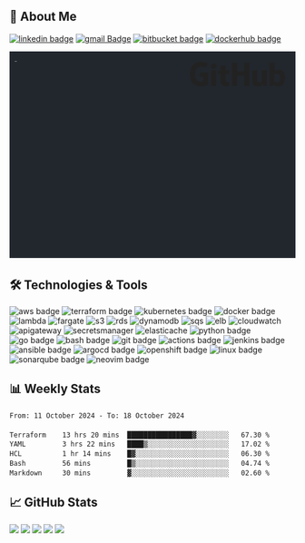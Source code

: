 ## 👤 About Me

[![linkedin badge](https://img.shields.io/badge/denizgokcin-00000f?style=flat&logo=linkedin)](https://www.linkedin.com/in/denizgokcin/)
[![gmail Badge](https://img.shields.io/badge/Gmail-00000f?style=flat&logo=Gmail&logoColor=white&link=mailto:dgokcin@gmail.com)](mailto:dgokcin@gmail.com)
[![bitbucket badge](https://img.shields.io/badge/dgokcin-00000f?style=flat&logo=bitbucket)](https://bitbucket.org/dgokcin/)
[![dockerhub badge](https://img.shields.io/badge/denizgokcin-00000f?style=flat&logo=docker)](https://hub.docker.com/u/denizgokcin)

<!--- START_SECTION:terminal--->
![gifOS](os.gif)
<!--- END_SECTION:terminal--->

## 🛠️ Technologies & Tools

![aws badge](https://img.shields.io/badge/AWS-00000f?style=flat&logo=amazonwebservices)
![terraform badge](https://img.shields.io/badge/Terraform-00000f?style=flat&logo=terraform)
![kubernetes badge](https://img.shields.io/badge/Kubernetes-00000f?style=flat&logo=kubernetes)
![docker badge](https://img.shields.io/badge/Docker-00000f?style=flat&logo=docker)
![lambda](https://img.shields.io/badge/AWS_Lambda-00000f?style=flat&logo=aws-lambda)
![fargate](https://img.shields.io/badge/Amazon_Fargate-00000f?style=flat&logo=awsfargate)
![s3](https://img.shields.io/badge/S3-00000f?style=flat&logo=amazons3)
![rds](https://img.shields.io/badge/RDS-00000f?style=flat&logo=amazonrds)
![dynamodb](https://img.shields.io/badge/Amazon_DynamoDB-00000f?style=flat&logo=amazondynamodb)
![sqs](https://img.shields.io/badge/SQS-00000f?style=flat&logo=amazonsqs)
![elb](https://img.shields.io/badge/Amazon_ELB-00000f?style=flat&logo=awselasticloadbalancing)
![cloudwatch](https://img.shields.io/badge/Amazon_CloudWatch-00000f?style=flat&logo=amazoncloudwatch)
![apigateway](https://img.shields.io/badge/Amazon_API_Gateway-00000f?style=flat&logo=amazonapigateway)
![secretsmanager](https://img.shields.io/badge/AWS_Secrets_Manager-00000f?style=flat&logo=awssecretsmanager)
![elasticache](https://img.shields.io/badge/Amazon_ElastiCache-00000f?style=flat&logo=amazonelasticache)
![python badge](https://img.shields.io/badge/Python-00000f?style=flat&logo=python)
![go badge](https://img.shields.io/badge/Go-00000f?style=flat&logo=go)
![bash badge](https://img.shields.io/badge/Bash-00000f?style=flat&logo=gnu-bash)
![git badge](https://img.shields.io/badge/Git-00000f?style=flat&logo=git)
![actions badge](https://img.shields.io/badge/GitHub_Actions-00000f?style=flat&logo=github-actions)
![jenkins badge](https://img.shields.io/badge/Jenkins-00000f?style=flat&logo=jenkins)
![ansible badge](https://img.shields.io/badge/Ansible-00000f?style=flat&logo=ansible)
![argocd badge](https://img.shields.io/badge/ArgoCD-00000f?style=flat&logo=argo)
![openshift badge](https://img.shields.io/badge/OpenShift-00000f?style=flat&logo=redhatopenshift)
![linux badge](https://img.shields.io/badge/Linux-00000f?style=flat&logo=linux)
![sonarqube badge](https://img.shields.io/badge/SonarQube-00000f?style=flat&logo=sonarqube)
![neovim badge](https://img.shields.io/badge/Neovim-00000f?style=flat&logo=neovim)
## 📊 Weekly Stats
<!--START_SECTION:waka-->

```txt
From: 11 October 2024 - To: 18 October 2024

Terraform    13 hrs 20 mins  ████████████████▓░░░░░░░░   67.30 %
YAML         3 hrs 22 mins   ████▒░░░░░░░░░░░░░░░░░░░░   17.02 %
HCL          1 hr 14 mins    █▓░░░░░░░░░░░░░░░░░░░░░░░   06.30 %
Bash         56 mins         █▒░░░░░░░░░░░░░░░░░░░░░░░   04.74 %
Markdown     30 mins         ▓░░░░░░░░░░░░░░░░░░░░░░░░   02.60 %
```

<!--END_SECTION:waka-->

## 📈 GitHub Stats

![](http://github-profile-summary-cards.vercel.app/api/cards/profile-details?username=dgokcin&theme=nord_dark)
![](http://github-profile-summary-cards.vercel.app/api/cards/repos-per-language?username=dgokcin&theme=nord_dark)
![](http://github-profile-summary-cards.vercel.app/api/cards/most-commit-language?username=dgokcin&theme=nord_dark)
![](http://github-profile-summary-cards.vercel.app/api/cards/stats?username=dgokcin&theme=nord_dark)
![](http://github-profile-summary-cards.vercel.app/api/cards/productive-time?username=dgokcin&theme=nord_dark&utcOffset=8)
